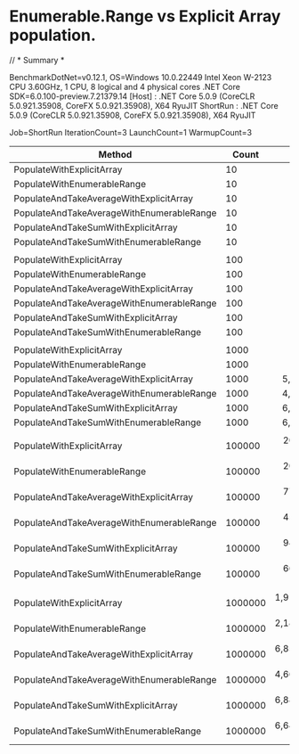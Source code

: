 # Enumerable.Range vs Explicit Array population.

// * Summary *

BenchmarkDotNet=v0.12.1, OS=Windows 10.0.22449
Intel Xeon W-2123 CPU 3.60GHz, 1 CPU, 8 logical and 4 physical cores
.NET Core SDK=6.0.100-preview.7.21379.14
  [Host]   : .NET Core 5.0.9 (CoreCLR 5.0.921.35908, CoreFX 5.0.921.35908), X64 RyuJIT
  ShortRun : .NET Core 5.0.9 (CoreCLR 5.0.921.35908, CoreFX 5.0.921.35908), X64 RyuJIT

Job=ShortRun  IterationCount=3  LaunchCount=1
WarmupCount=3

|                                    Method |   Count |            Mean |            Error |         StdDev | Ratio | RatioSD |    Gen 0 |    Gen 1 |    Gen 2 | Allocated |
|------------------------------------------ |-------- |----------------:|-----------------:|---------------:|------:|--------:|---------:|---------:|---------:|----------:|
|                 PopulateWithExplicitArray |      10 |        10.19 ns |         4.371 ns |       0.240 ns |  1.00 |    0.00 |   0.0148 |        - |        - |      64 B |
|               PopulateWithEnumerableRange |      10 |        33.51 ns |        31.497 ns |       1.726 ns |  3.29 |    0.21 |   0.0241 |        - |        - |     104 B |
|   PopulateAndTakeAverageWithExplicitArray |      10 |        77.88 ns |        27.269 ns |       1.495 ns |  7.65 |    0.25 |   0.0222 |        - |        - |      96 B |
| PopulateAndTakeAverageWithEnumerableRange |      10 |        72.93 ns |        54.152 ns |       2.968 ns |  7.17 |    0.45 |   0.0092 |        - |        - |      40 B |
|       PopulateAndTakeSumWithExplicitArray |      10 |        74.65 ns |       103.103 ns |       5.651 ns |  7.33 |    0.50 |   0.0315 |        - |        - |     136 B |
|     PopulateAndTakeSumWithEnumerableRange |      10 |       140.02 ns |        33.862 ns |       1.856 ns | 13.75 |    0.50 |   0.0203 |        - |        - |      88 B |
|                                           |         |                 |                  |                |       |         |          |          |          |           |
|                 PopulateWithExplicitArray |     100 |        73.11 ns |         8.988 ns |       0.493 ns |  1.00 |    0.00 |   0.0982 |        - |        - |     424 B |
|               PopulateWithEnumerableRange |     100 |       104.38 ns |        21.081 ns |       1.156 ns |  1.43 |    0.01 |   0.1075 |        - |        - |     464 B |
|   PopulateAndTakeAverageWithExplicitArray |     100 |       659.78 ns |       294.690 ns |      16.153 ns |  9.03 |    0.28 |   0.1049 |        - |        - |     456 B |
| PopulateAndTakeAverageWithEnumerableRange |     100 |       541.67 ns |       822.861 ns |      45.104 ns |  7.41 |    0.60 |   0.0086 |        - |        - |      40 B |
|       PopulateAndTakeSumWithExplicitArray |     100 |       652.50 ns |       188.012 ns |      10.306 ns |  8.93 |    0.17 |   0.1984 |        - |        - |     856 B |
|     PopulateAndTakeSumWithEnumerableRange |     100 |       740.92 ns |       512.656 ns |      28.100 ns | 10.14 |    0.45 |   0.0200 |        - |        - |      88 B |
|                                           |         |                 |                  |                |       |         |          |          |          |           |
|                 PopulateWithExplicitArray |    1000 |       618.09 ns |       584.717 ns |      32.050 ns |  1.00 |    0.00 |   0.9327 |        - |        - |    4024 B |
|               PopulateWithEnumerableRange |    1000 |       745.11 ns |       355.843 ns |      19.505 ns |  1.21 |    0.03 |   0.9413 |        - |        - |    4064 B |
|   PopulateAndTakeAverageWithExplicitArray |    1000 |     5,758.23 ns |       126.860 ns |       6.954 ns |  9.33 |    0.48 |   0.9384 |        - |        - |    4056 B |
| PopulateAndTakeAverageWithEnumerableRange |    1000 |     4,552.54 ns |     1,767.492 ns |      96.882 ns |  7.38 |    0.52 |   0.0076 |        - |        - |      40 B |
|       PopulateAndTakeSumWithExplicitArray |    1000 |     6,632.77 ns |     2,043.274 ns |     111.999 ns | 10.75 |    0.61 |   1.8616 |        - |        - |    8056 B |
|     PopulateAndTakeSumWithEnumerableRange |    1000 |     6,629.08 ns |     3,078.279 ns |     168.731 ns | 10.73 |    0.29 |   0.0153 |        - |        - |      88 B |
|                                           |         |                 |                  |                |       |         |          |          |          |           |
|                 PopulateWithExplicitArray |  100000 |   203,189.25 ns |    49,658.201 ns |   2,721.934 ns |  1.00 |    0.00 | 124.7559 | 124.7559 | 124.7559 |  400024 B |
|               PopulateWithEnumerableRange |  100000 |   206,636.74 ns |   191,269.148 ns |  10,484.107 ns |  1.02 |    0.04 | 124.7559 | 124.7559 | 124.7559 |  400064 B |
|   PopulateAndTakeAverageWithExplicitArray |  100000 |   773,426.60 ns |   663,815.020 ns |  36,385.941 ns |  3.81 |    0.16 | 124.0234 | 124.0234 | 124.0234 |  400056 B |
| PopulateAndTakeAverageWithEnumerableRange |  100000 |   452,971.31 ns |   552,192.562 ns |  30,267.538 ns |  2.23 |    0.18 |        - |        - |        - |      40 B |
|       PopulateAndTakeSumWithExplicitArray |  100000 |   942,324.69 ns |   305,441.312 ns |  16,742.269 ns |  4.64 |    0.09 | 249.0234 | 249.0234 | 249.0234 |  800056 B |
|     PopulateAndTakeSumWithEnumerableRange |  100000 |   667,046.61 ns | 1,150,713.916 ns |  63,074.513 ns |  3.28 |    0.30 |        - |        - |        - |      88 B |
|                                           |         |                 |                  |                |       |         |          |          |          |           |
|                 PopulateWithExplicitArray | 1000000 | 1,919,133.53 ns |   873,554.939 ns |  47,882.494 ns |  1.00 |    0.00 | 996.0938 | 996.0938 | 996.0938 | 4000024 B |
|               PopulateWithEnumerableRange | 1000000 | 2,189,561.46 ns | 1,684,442.699 ns |  92,329.988 ns |  1.14 |    0.02 | 996.0938 | 996.0938 | 996.0938 | 4000064 B |
|   PopulateAndTakeAverageWithExplicitArray | 1000000 | 6,856,286.33 ns | 1,846,080.919 ns | 101,189.924 ns |  3.57 |    0.07 | 992.1875 | 992.1875 | 992.1875 | 4000056 B |
| PopulateAndTakeAverageWithEnumerableRange | 1000000 | 4,667,765.36 ns | 1,671,784.888 ns |  91,636.171 ns |  2.43 |    0.07 |        - |        - |        - |      40 B |
|       PopulateAndTakeSumWithExplicitArray | 1000000 | 6,883,645.31 ns | 1,449,744.781 ns |  79,465.403 ns |  3.59 |    0.13 | 500.0000 | 500.0000 | 500.0000 | 8000044 B |
|     PopulateAndTakeSumWithEnumerableRange | 1000000 | 6,645,228.39 ns | 2,905,598.496 ns | 159,265.658 ns |  3.46 |    0.09 |        - |        - |        - |      88 B |


